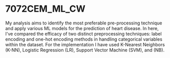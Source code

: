 # 7072CEM_ML_CW
My analysis aims to identify the most preferable pre-processing technique and apply various ML models for the prediction of heart disease. In here, I've compared the efficacy of two distinct preprocessing techniques: label encoding and one-hot encoding methods in handling categorical variables within the dataset. For the implementation I have used K-Nearest Neighbors (K-NN), Logistic Regression (LR), Support Vector Machine (SVM), and (NB).


